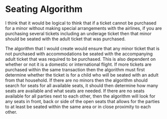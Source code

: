 <!-- Design an algorithm that would seat people more equitably.
Write up a description of your algorithm and save it as week09_seating/seating.pdf (or week09_seating/seating.md). Make sure this description states how it should improve equity and also how it might affect other concerns.
 -->
 <h1>Seating Algorithm</h1>
<p>I think that it would be logical to think that if a ticket cannot be purchased for a minor without making special arrangements with the airlines, if you are purchasing several tickets including an underage ticket then that minor should be seated with the adult ticket that was purchased. </p>
<p>The algorithm that I would create would ensure that any minor ticket that is not purchased with accommodations be seated with the accompanying adult ticket that was required to be purchased. This is also dependent on whether or not it is a domestic or international flight. If more tickets are purchased within the same transaction then the algorithm must first determine whether the ticket is for a child who will be seated with an adult from that household. If there are no minors then the algorithm should search for seats for all available seats, it should then determine how many seats are available and what seats are needed. If there are no seats available for all parties next to each other, then the algorithm will look for any seats in front, back or side of the open seats that allows for the parties to at least be seated within the same area or in close proximity to each other.</p>

